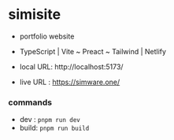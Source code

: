 # simisite
* portfolio website
* TypeScript | Vite ~ Preact ~ Tailwind | Netlify

* local URL: http://localhost:5173/ 
* live URL : https://simware.one/

### commands
* dev  : `pnpm run dev`
* build: `pnpm run build`
